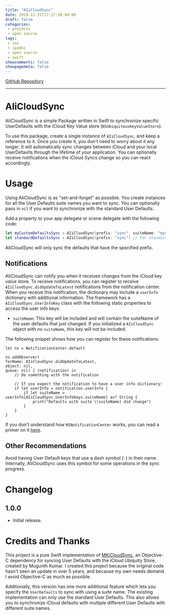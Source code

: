 ```yaml
---
title: "AIiCloudSync"
date: 2019-12-31T17:27:58-04:00
draft: false
categories:
 - projects
 - open source
tags:
 - ios
 - ipados
 - open source
 - swift
showcomments: false
showpagemeta: false
---
```


[GitHub Repository](https://github.com/AndyIbanez/AIiCloudSync)

<hr>

# AIiCloudSync

AIiCloudSync is a simple Package written in Swift to synchronize specific UserDefaults with the iCloud Key Value store (`NSUbiquitousKeyValueStore`).

To use this package, create a single instance of `AIiCloudSync`, and keep a reference to it. Once you create it, you don't need to worry about it any longer. It will automatically sync changes between iCloud and your local UserDefaults through the lifetime of your application. You can optionally receive notifications when the iCloud Syncs change so you can react accordingly.

# Usage

Using AIiCloudSync is as "set-and-forget" as possible. You create instances for all the User Defaults suite names you want to sync. You can optionally pass in `nil` if you want to synchronize with the standard User Defaults.

Add a property to your app delegate or scene delegate with the following code:

```swift
let myCustomDefaultsSync = AIiCloudSync(prefix: "sync", suiteName: "mySuiteName") // For defaults with a suite name
let standardDefaultsSync = AIiCloudSync(prefix: "sync") // For standard user defaults.
```

AIiCloudSync will only sync the defaults that have the specified prefix.

## Notifications

AIiCloudSync can notify you when it receives changes from the iCloud key value store. To receive notifications, you can register to receive  `AIiCloudSync.didUpdateToLatest` notifications from the notification center. When you receive this notification, the dictionary may include a `userInfo` dictionary with additional information. The framework has a  `AIiCloudSync.UserInfoKey` class with the following static properties to access the user info keys:

* `suiteName`: This key will be included and will contain the suiteName of the user defaults that just changed. If you initialized a `AIiCloudSync` object with no `suiteName`, this key will not be included.

The following snippet shows how you can register for these notifications:

```
let ns = NotificationCenter.default

ns.addObserver(
forName: AIiCloudSync.didUpdateToLatest,
object: nil,
queue: nil) { (notification) in
    // Do something with the notification
    
    // If you expect the notification to have a user info dictionary:
    if let userInfo = notification.userInfo {
        if let suiteName = userInfo[AIiCloudSync.UserInfoKeys.suiteName] as? String {
            print("Defaults with suite \(suiteName) did change")
        }
    }
}
```

If you don't understand how `NSNotificationCenter` works, you can read a primer on it [here](https://www.andyibanez.com/posts/nsnotificationcenter/).

## Other Recommendations

Avoid having User Default keys that use a dash symbol (`-`) in their name. Internally, AIiCloudSync uses this symbol for some operations in the sync progress.

# Changelog

## 1.0.0

- Initial release.

# Credits and Thanks

This project is a pure Swift implementation of [MKiCloudSync](https://github.com/MugunthKumar/MKiCloudSync), an Objective-C dependency for syncing User Defaults with the iCloud Ubiquity Store, created by Mugunth Kumar. I created this project because the original code hasn't seen an update in over 5 years, and because my own needs demand I avoid Objective-C as much as possible.

Additionally, this version has one more additional feature which lets you specify the `UserDefaults` to sync with using a suite name. The existing implementation can only use the standard User Defaults. This also allows you to synchronize iCloud defaults with multiple different User Defaults with different suite names.
